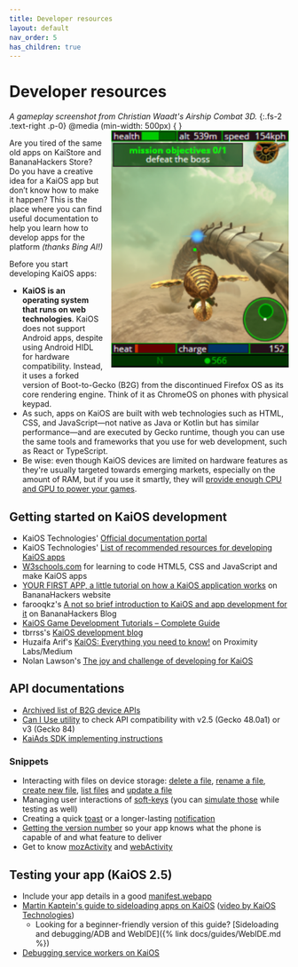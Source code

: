 ```yaml
---
title: Developer resources
layout: default
nav_order: 5
has_children: true
---
```

# Developer resources

*A gameplay screenshot from Christian Waadt's Airship Combat 3D.*
{:.fs-2 .text-right .p-0}
@media (min-width: 500px) {
  <img width=320 style="float:right;padding-left:15px;padding-bottom:15px" src="../../assets/desert-225x300.png">
}

Are you tired of the same old apps on KaiStore and BananaHackers Store? Do you have a creative idea for a KaiOS app but don’t know how to make it happen? This is the place where you can find useful documentation to help you learn how to develop apps for the platform *(thanks Bing AI!)*

Before you start developing KaiOS apps: 
- **KaiOS is an operating system that runs on web technologies**. KaiOS does not support Android apps, despite using Android HIDL for hardware compatibility. Instead, it uses a forked version of Boot-to-Gecko (B2G) from the discontinued Firefox OS as its core rendering engine. Think of it as ChromeOS on phones with physical keypad.
- As such, apps on KaiOS are built with web technologies such as HTML, CSS, and JavaScript—not native as Java or Kotlin but has similar performance—and are executed by Gecko runtime, though you can use the same tools and frameworks that you use for web development, such as React or TypeScript.
- Be wise: even though KaiOS devices are limited on hardware features as they're usually targeted towards emerging markets, especially on the amount of RAM, but if you use it smartly, they will [provide enough CPU and GPU to power your games](https://ays-arts.de/airship-combat-3d/).

## Getting started on KaiOS development
- KaiOS Technologies' [Official documentation portal](https://developer.kaiostech.com/)
- KaiOS Technologies' [List of recommended resources for developing KaiOS apps](https://www.kaiostech.com/learn-to-develop-for-the-kaios-operating-system-with-these-resources)
- [W3schools.com](https://w3schools.com/) for learning to code HTML5, CSS and JavaScript and make KaiOS apps
- [YOUR FIRST APP, a little tutorial on how a KaiOS application works](https://sites.google.com/view/bananahackers/development/your-first-app) on BananaHackers website
- farooqkz's [A not so brief introduction to KaiOS and app development for it](https://blog.bananahackers.net/farooqkz/a-not-so-brief-introduction-to-kaios-and-app-development-for-it) on BananaHackers Blog
- [KaiOS Game Development Tutorials – Complete Guide](https://gamedevacademy.org/kaios-game-development-tutorials)
- tbrrss's [KaiOS development blog](https://kaios.dev/)
- Huzaifa Arif's [KaiOS: Everything you need to know!](https://medium.com/proximity-labs/kaios-everything-you-need-to-know-383bd0c3d081) on Proximity Labs/Medium
- Nolan Lawson's [The joy and challenge of developing for KaiOS](https://nolanlawson.com/2019/09/22/the-joy-and-challenge-of-developing-for-kaios)

## API documentations
- [Archived list of B2G device APIs](https://contest-server.cs.uchicago.edu/ref/JavaScript/developer.mozilla.org/en-US/docs/Archive/B2G_OS/API.html)
- [Can I Use utility](https://caniuse.com/) to check API compatibility with v2.5 (Gecko 48.0a1) or v3 (Gecko 84)
- [KaiAds SDK implementing instructions](https://www.kaiads.com/publishers/sdk.html)

### Snippets
- Interacting with files on device storage: [delete a file](https://wiki.bananahackers.net/development/device-api/device-storage/delete-file), [rename a file](https://wiki.bananahackers.net/development/device-api/device-storage/rename-file), [create new file](https://wiki.bananahackers.net/development/device-api/device-storage/create-new-file), [list files](https://wiki.bananahackers.net/development/device-api/device-storage/list-files) and [update a file](https://wiki.bananahackers.net/development/device-api/device-storage/update-file)
- Managing user interactions of [soft-keys](https://wiki.bananahackers.net/development/keys-file) (you can [simulate those](https://wiki.bananahackers.net/development/simulate-softkeys) while testing as well)
- Creating a quick [toast](https://wiki.bananahackers.net/development/toaster) or a longer-lasting [notification](https://wiki.bananahackers.net/development/notification)
- [Getting the version number](https://wiki.bananahackers.net/development/get-version-number) so your app knows what the phone is capable of and what feature to deliver
- Get to know [mozActivity](https://wiki.bananahackers.net/development/webAcitivity-snippets) and [webActivity](https://wiki.bananahackers.net/development/webAcitivity-snippets)

## Testing your app (KaiOS 2.5)
- Include your app details in a good [manifest.webapp](https://wiki.bananahackers.net/development/manifest)
- [Martin Kaptein's guide to sideloading apps on KaiOS](https://kaptein.me/blog/sideloading-and-deploying-apps-to-kai-os/) ([video by KaiOS Technologies](https://www.youtube.com/watch?v=wI-HW2cLrew))
  - Looking for a beginner-friendly version of this guide? [Sideloading and debugging/ADB and WebIDE]({% link docs/guides/WebIDE.md %})
- [Debugging service workers on KaiOS](https://wiki.bananahackers.net/development/debugging-service-workers-on-kaios)